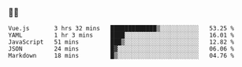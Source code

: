 ### 👨‍💻

<!--START_SECTION:waka-->
```text
Vue.js       3 hrs 32 mins   █████████████▒░░░░░░░░░░░   53.25 % 
YAML         1 hr 3 mins     ████░░░░░░░░░░░░░░░░░░░░░   16.01 % 
JavaScript   51 mins         ███▒░░░░░░░░░░░░░░░░░░░░░   12.82 % 
JSON         24 mins         █▓░░░░░░░░░░░░░░░░░░░░░░░   06.06 % 
Markdown     18 mins         █▒░░░░░░░░░░░░░░░░░░░░░░░   04.76 % 
```
<!--END_SECTION:waka-->
